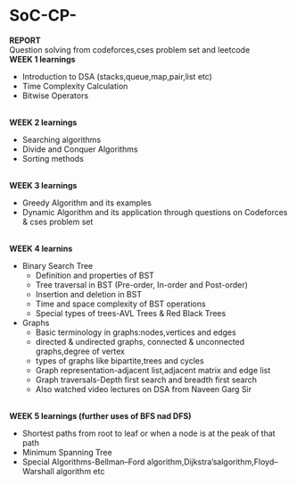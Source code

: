 # SoC-CP-
<b>REPORT</b><br>
Question solving from codeforces,cses problem set and leetcode<br>
<b>WEEK 1 learnings</b><br>
<ul type='o'>
  <li>Introduction to DSA (stacks,queue,map,pair,list etc)</li>
  <li>Time Complexity Calculation</li>
  <li>Bitwise Operators</li>
</ul><br>
<b>WEEK 2 learnings</b><br>
<ul type='o'><li>Searching algorithms</li>
<li>Divide and Conquer Algorithms</li>
<li>Sorting methods</li></ul><br>
<b>WEEK 3 learnings</b><br>
<ul type='o'>
  <li>Greedy Algorithm and its examples</li>
  <li>Dynamic Algorithm and its application through questions on Codeforces & cses problem set</li>
</ul><br>
<b>WEEK 4 learnins</b><br>
<ul type='o'>
  <li>Binary Search Tree<ul><li>Definition and properties of BST</li>
  <li>Tree traversal in BST (Pre-order, In-order and Post-order)</li>
  <li>Insertion and deletion in BST</li>
  <li>Time and space complexity of BST operations</li>
  <li>Special types of trees-AVL Trees & Red Black Trees</ul></li>
  
  <li>Graphs<ul>
    <li>Basic terminology in graphs:nodes,vertices and edges</li>
    <li>directed & undirected graphs, connected & unconnected graphs,degree of vertex</li>
    <li>types of graphs like bipartite,trees and cycles</li>
    <li>Graph representation-adjacent list,adjacent matrix and edge list</li>
    <li>Graph traversals-Depth first search and breadth first search</li>
    <li>Also watched video lectures on DSA from Naveen Garg Sir</li>
  </ul></li>
</ul><br>
<b>WEEK 5 learnings (further uses of BFS nad DFS)</b><br>
<ul type='o'>
  <li>Shortest paths from root to leaf or when a node is at the peak of that path</li>
  <li>Minimum Spanning Tree</li>
  <li>Special Algorithms-Bellman–Ford algorithm,Dijkstra’salgorithm,Floyd–Warshall algorithm etc</li>
</ul>



